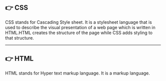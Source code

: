 ## 👉 CSS

CSS stands for Cascading Style sheet. It is a stylesheet language that is used to describe  the visual presentation of a web page which is written in HTML.HTML creates the structure of the page while CSS adds styling to that structure.

---

## 👉 HTML

HTML stands for Hyper text markup language. It is a markup language.